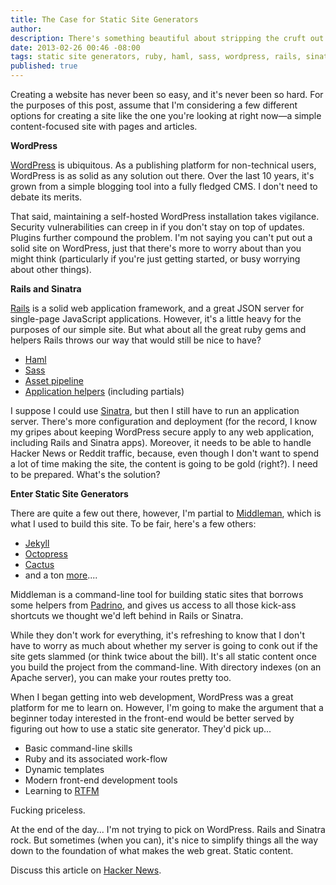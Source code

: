 ```yaml
---
title: The Case for Static Site Generators
author:
description: There's something beautiful about stripping the cruft out of publishing content on the web.
date: 2013-02-26 00:46 -08:00
tags: static site generators, ruby, haml, sass, wordpress, rails, sinatra, middleman
published: true
---
```


Creating a website has never been so easy, and it's never been so hard. For the purposes of this post, assume that I'm considering a few different options for creating a site like the one you're looking at right now&mdash;a simple content-focused site with pages and articles.  

<strong>WordPress</strong>

[WordPress](http://wordpress.org/) is ubiquitous. As a publishing platform for non-technical users, WordPress is as solid as any solution out there. Over the last 10 years, it's grown from a simple blogging tool into a fully fledged CMS. I don't need to debate its merits. 

That said, maintaining a self-hosted WordPress installation takes vigilance. Security vulnerabilities can creep in if you don't stay on top of updates. Plugins further compound the problem. I'm not saying you can't put out a solid site on WordPress, just that there's more to worry about than you might think (particularly if you're just getting started, or busy worrying about other things).

<strong>Rails and Sinatra</strong>

[Rails](http://rubyonrails.org/) is a solid web application framework, and a great JSON server for single-page JavaScript applications. However, it's a little heavy for the purposes of our simple site. But what about all the great ruby gems and helpers Rails throws our way that would still be nice to have?

  - [Haml](http://haml.info/)
  - [Sass](http://sass-lang.com/)
  - [Asset pipeline](http://guides.rubyonrails.org/asset_pipeline.html)
  - [Application helpers](http://www.padrinorb.com/guides/application-helpers) (including partials)  

I suppose I could use [Sinatra](http://www.sinatrarb.com/), but then I still have to run an application server. There's more configuration and deployment (for the record, I know my gripes about keeping WordPress secure apply to any web application, including Rails and Sinatra apps). Moreover, it needs to be able to handle Hacker News or Reddit traffic, because, even though I don't want to spend a lot of time making the site, the content is going to be gold (right?). I need to be prepared. What's the solution?

<strong>Enter Static Site Generators</strong>

There are quite a few out there, however, I'm partial to [Middleman](http://middlemanapp.com/), which is what I used to build this site. To be fair, here's a few others:
  
  - [Jekyll](https://github.com/mojombo/jekyll)
  - [Octopress](https://github.com/imathis/octopress)
  - [Cactus](https://github.com/koenbok/Cactus)
  - and a ton [more](http://news.ycombinator.com/item?id=4857473)....

Middleman is a command-line tool for building static sites that borrows some helpers from [Padrino](http://www.padrinorb.com/), and gives us access to all those kick-ass shortcuts we thought we'd left behind in Rails or Sinatra.

While they don't work for everything, it's refreshing to know that I don't have to worry as much about whether my server is going to conk out if the site gets slammed (or think twice about the bill). It's all static content once you build the project from the command-line. With directory indexes (on an Apache server), you can make your routes pretty too.

When I began getting into web development, WordPress was a great platform for me to learn on. However, I'm going to make the argument that a beginner today interested in the front-end would be better served by figuring out how to use a static site generator. They'd pick up...

  - Basic command-line skills
  - Ruby and its associated work-flow
  - Dynamic templates
  - Modern front-end development tools
  - Learning to [RTFM](http://en.wikipedia.org/wiki/RTFM)

Fucking priceless.

At the end of the day... I'm not trying to pick on WordPress. Rails and Sinatra rock. But sometimes (when you can), it's nice to simplify things all the way down to the foundation of what makes the web great. Static content.

Discuss this article on [Hacker News](http://news.ycombinator.com/item?id=5291430).
